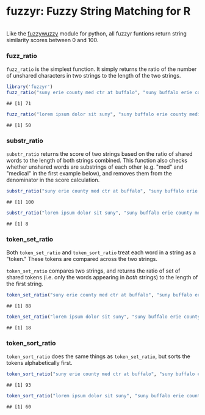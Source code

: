 # fuzzyr: Fuzzy String Matching for R

```

```



Like the [fuzzywuzzy](http://chairnerd.seatgeek.com/fuzzywuzzy-fuzzy-string-matching-in-python/) module for python, all fuzzyr funtions return string similarity scores between 0 and 100.

### fuzz_ratio

`fuzz_ratio` is the simplest function. It simply returns the ratio of the number of unshared characters in two strings to the length of the two strings.


```r
library('fuzzyr')
fuzz_ratio("suny erie county med ctr at buffalo", "suny buffalo erie county medical ctr")
```

```
## [1] 71
```

```r
fuzz_ratio("lorem ipsum dolor sit suny", "suny buffalo erie county medical ctr")
```

```
## [1] 50
```

### substr_ratio

`substr_ratio`  returns the score of two strings based on the ratio of shared words to the length of both strings combined. This function also checks whether unshared words are substrings of each other (e.g. "med" and "medical" in the first example below), and removes them from the denominator in the score calculation.


```r
substr_ratio("suny erie county med ctr at buffalo", "suny buffalo erie county medical ctr")
```

```
## [1] 100
```

```r
substr_ratio("lorem ipsum dolor sit suny", "suny buffalo erie county medical ctr")
```

```
## [1] 8
```

### token_set_ratio

Both `token_set_ratio` and `token_sort_ratio` treat each word in a string as a "token." These tokens are compared across the two strings.

`token_set_ratio` compares two strings, and returns the ratio of set of shared tokens (i.e. only the words appearing in *both* strings) to the length of the first string.


```r
token_set_ratio("suny erie county med ctr at buffalo", "suny buffalo erie county medical ctr")
```

```
## [1] 88
```

```r
token_set_ratio("lorem ipsum dolor sit suny", "suny buffalo erie county medical ctr")
```

```
## [1] 18
```

### token_sort_ratio

`token_sort_ratio` does the same things as `token_set_ratio`, but sorts the tokens alphabetically first.


```r
token_sort_ratio("suny erie county med ctr at buffalo", "suny buffalo erie county medical ctr")
```

```
## [1] 93
```

```r
token_sort_ratio("lorem ipsum dolor sit suny", "suny buffalo erie county medical ctr")
```

```
## [1] 60
```

